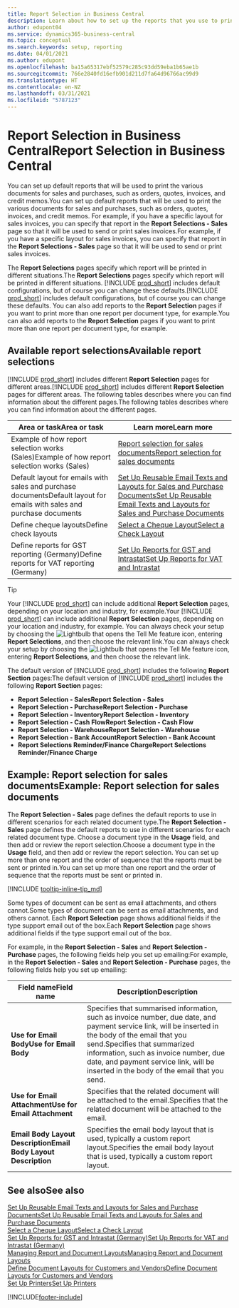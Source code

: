 ```yaml
---
title: Report Selection in Business Central
description: Learn about how to set up the reports that you use to print various types of documents in Business Central.
author: edupont04
ms.service: dynamics365-business-central
ms.topic: conceptual
ms.search.keywords: setup, reporting
ms.date: 04/01/2021
ms.author: edupont
ms.openlocfilehash: ba15a65317ebf52579c285c93dd59eba1b65ae1b
ms.sourcegitcommit: 766e2840fd16efb901d211d7fa64d96766ac99d9
ms.translationtype: HT
ms.contentlocale: en-NZ
ms.lasthandoff: 03/31/2021
ms.locfileid: "5787123"
---
```

# <a name="report-selection-in-business-central"></a><span data-ttu-id="f5bbe-103">Report Selection in Business Central</span><span class="sxs-lookup"><span data-stu-id="f5bbe-103">Report Selection in Business Central</span></span>

<span data-ttu-id="f5bbe-104">You can set up default reports that will be used to print the various documents for sales and purchases, such as orders, quotes, invoices, and credit memos.</span><span class="sxs-lookup"><span data-stu-id="f5bbe-104">You can set up default reports that will be used to print the various documents for sales and purchases, such as orders, quotes, invoices, and credit memos.</span></span> <span data-ttu-id="f5bbe-105">For example, if you have a specific layout for sales invoices, you can specify that report in the **Report Selections - Sales** page so that it will be used to send or print sales invoices.</span><span class="sxs-lookup"><span data-stu-id="f5bbe-105">For example, if you have a specific layout for sales invoices, you can specify that report in the **Report Selections - Sales** page so that it will be used to send or print sales invoices.</span></span>  

<span data-ttu-id="f5bbe-106">The **Report Selections** pages specify which report will be printed in different situations.</span><span class="sxs-lookup"><span data-stu-id="f5bbe-106">The **Report Selections** pages specify which report will be printed in different situations.</span></span> <span data-ttu-id="f5bbe-107">[!INCLUDE [prod_short](includes/prod_short.md)] includes default configurations, but of course you can change these defaults.</span><span class="sxs-lookup"><span data-stu-id="f5bbe-107">[!INCLUDE [prod_short](includes/prod_short.md)] includes default configurations, but of course you can change these defaults.</span></span> <span data-ttu-id="f5bbe-108">You can also add reports to the **Report Selection** pages if you want to print more than one report per document type, for example.</span><span class="sxs-lookup"><span data-stu-id="f5bbe-108">You can also add reports to the **Report Selection** pages if you want to print more than one report per document type, for example.</span></span>  

## <a name="available-report-selections"></a><span data-ttu-id="f5bbe-109">Available report selections</span><span class="sxs-lookup"><span data-stu-id="f5bbe-109">Available report selections</span></span>

<span data-ttu-id="f5bbe-110">[!INCLUDE [prod_short](includes/prod_short.md)] includes different **Report Selection** pages for different areas.</span><span class="sxs-lookup"><span data-stu-id="f5bbe-110">[!INCLUDE [prod_short](includes/prod_short.md)] includes different **Report Selection** pages for different areas.</span></span> <span data-ttu-id="f5bbe-111">The following tables describes where you can find information about the different pages.</span><span class="sxs-lookup"><span data-stu-id="f5bbe-111">The following tables describes where you can find information about the different pages.</span></span>  

|<span data-ttu-id="f5bbe-112">Area or task</span><span class="sxs-lookup"><span data-stu-id="f5bbe-112">Area or task</span></span>  |<span data-ttu-id="f5bbe-113">Learn more</span><span class="sxs-lookup"><span data-stu-id="f5bbe-113">Learn more</span></span>|
|--------------|----------|
|<span data-ttu-id="f5bbe-114">Example of how report selection works (Sales)</span><span class="sxs-lookup"><span data-stu-id="f5bbe-114">Example of how report selection works (Sales)</span></span>|[<span data-ttu-id="f5bbe-115">Report selection for sales documents</span><span class="sxs-lookup"><span data-stu-id="f5bbe-115">Report selection for sales documents</span></span>](#example-report-selection-for-sales-documents)|
|<span data-ttu-id="f5bbe-116">Default layout for emails with sales and purchase documents</span><span class="sxs-lookup"><span data-stu-id="f5bbe-116">Default layout for emails with sales and purchase documents</span></span>  |[<span data-ttu-id="f5bbe-117">Set Up Reusable Email Texts and Layouts for Sales and Purchase Documents</span><span class="sxs-lookup"><span data-stu-id="f5bbe-117">Set Up Reusable Email Texts and Layouts for Sales and Purchase Documents</span></span>](admin-how-setup-email.md#set-up-reusable-email-texts-and-layouts-for-sales-and-purchase-documents) |
|<span data-ttu-id="f5bbe-118">Define cheque layouts</span><span class="sxs-lookup"><span data-stu-id="f5bbe-118">Define check layouts</span></span>     |[<span data-ttu-id="f5bbe-119">Select a Cheque Layout</span><span class="sxs-lookup"><span data-stu-id="f5bbe-119">Select a Check Layout</span></span>](finance-how-define-check-layouts.md) |
|<span data-ttu-id="f5bbe-120">Define reports for GST reporting (Germany)</span><span class="sxs-lookup"><span data-stu-id="f5bbe-120">Define reports for VAT reporting (Germany)</span></span>|[<span data-ttu-id="f5bbe-121">Set Up Reports for GST and Intrastat</span><span class="sxs-lookup"><span data-stu-id="f5bbe-121">Set Up Reports for VAT and Intrastat</span></span>](LocalFunctionality/Germany/how-to-set-up-reports-for-vat-and-intrastat.md) |

> [!TIP]
> <span data-ttu-id="f5bbe-122">Your [!INCLUDE [prod_short](includes/prod_short.md)] can include additional **Report Selection** pages, depending on your location and industry, for example.</span><span class="sxs-lookup"><span data-stu-id="f5bbe-122">Your [!INCLUDE [prod_short](includes/prod_short.md)] can include additional **Report Selection** pages, depending on your location and industry, for example.</span></span> <span data-ttu-id="f5bbe-123">You can always check your setup by choosing the ![Lightbulb that opens the Tell Me feature](media/ui-search/search_small.png "Tell me what you want to do") icon, entering **Report Selections**, and then choose the relevant link.</span><span class="sxs-lookup"><span data-stu-id="f5bbe-123">You can always check your setup by choosing the ![Lightbulb that opens the Tell Me feature](media/ui-search/search_small.png "Tell me what you want to do") icon, entering **Report Selections**, and then choose the relevant link.</span></span>

<span data-ttu-id="f5bbe-124">The default version of [!INCLUDE [prod_short](includes/prod_short.md)] includes the following **Report Section** pages:</span><span class="sxs-lookup"><span data-stu-id="f5bbe-124">The default version of [!INCLUDE [prod_short](includes/prod_short.md)] includes the following **Report Section** pages:</span></span>

* <span data-ttu-id="f5bbe-125">**Report Selection - Sales**</span><span class="sxs-lookup"><span data-stu-id="f5bbe-125">**Report Selection - Sales**</span></span>  
* <span data-ttu-id="f5bbe-126">**Report Selection - Purchase**</span><span class="sxs-lookup"><span data-stu-id="f5bbe-126">**Report Selection - Purchase**</span></span>  
* <span data-ttu-id="f5bbe-127">**Report Selection - Inventory**</span><span class="sxs-lookup"><span data-stu-id="f5bbe-127">**Report Selection - Inventory**</span></span>  
* <span data-ttu-id="f5bbe-128">**Report Selection - Cash Flow**</span><span class="sxs-lookup"><span data-stu-id="f5bbe-128">**Report Selection - Cash Flow**</span></span>  
* <span data-ttu-id="f5bbe-129">**Report Selection - Warehouse**</span><span class="sxs-lookup"><span data-stu-id="f5bbe-129">**Report Selection - Warehouse**</span></span>  
* <span data-ttu-id="f5bbe-130">**Report Selection - Bank Account**</span><span class="sxs-lookup"><span data-stu-id="f5bbe-130">**Report Selection - Bank Account**</span></span>  
* <span data-ttu-id="f5bbe-131">**Report Selections Reminder/Finance Charge**</span><span class="sxs-lookup"><span data-stu-id="f5bbe-131">**Report Selections Reminder/Finance Charge**</span></span>  

## <a name="example-report-selection-for-sales-documents"></a><span data-ttu-id="f5bbe-132">Example: Report selection for sales documents</span><span class="sxs-lookup"><span data-stu-id="f5bbe-132">Example: Report selection for sales documents</span></span>

<span data-ttu-id="f5bbe-133">The **Report Selection - Sales** page defines the default reports to use in different scenarios for each related document type.</span><span class="sxs-lookup"><span data-stu-id="f5bbe-133">The **Report Selection - Sales** page defines the default reports to use in different scenarios for each related document type.</span></span> <span data-ttu-id="f5bbe-134">Choose a document type in the **Usage** field, and then add or review the report selection.</span><span class="sxs-lookup"><span data-stu-id="f5bbe-134">Choose a document type in the **Usage** field, and then add or review the report selection.</span></span> <span data-ttu-id="f5bbe-135">You can set up more than one report and the order of sequence that the reports must be sent or printed in.</span><span class="sxs-lookup"><span data-stu-id="f5bbe-135">You can set up more than one report and the order of sequence that the reports must be sent or printed in.</span></span>  

[!INCLUDE [tooltip-inline-tip_md](includes/tooltip-inline-tip_md.md)]

<span data-ttu-id="f5bbe-136">Some types of document can be sent as email attachments, and others cannot.</span><span class="sxs-lookup"><span data-stu-id="f5bbe-136">Some types of document can be sent as email attachments, and others cannot.</span></span> <span data-ttu-id="f5bbe-137">Each **Report Selection** page shows additional fields if the type support email out of the box.</span><span class="sxs-lookup"><span data-stu-id="f5bbe-137">Each **Report Selection** page shows additional fields if the type support email out of the box.</span></span>  

<span data-ttu-id="f5bbe-138">For example, in the **Report Selection - Sales** and **Report Selection - Purchase** pages, the following fields help you set up emailing:</span><span class="sxs-lookup"><span data-stu-id="f5bbe-138">For example, in the **Report Selection - Sales** and **Report Selection - Purchase** pages, the following fields help you set up emailing:</span></span>

|<span data-ttu-id="f5bbe-139">Field name</span><span class="sxs-lookup"><span data-stu-id="f5bbe-139">Field name</span></span> |<span data-ttu-id="f5bbe-140">Description</span><span class="sxs-lookup"><span data-stu-id="f5bbe-140">Description</span></span>  |
|-----------|-------------|
|<span data-ttu-id="f5bbe-141">**Use for Email Body**</span><span class="sxs-lookup"><span data-stu-id="f5bbe-141">**Use for Email Body**</span></span>| <span data-ttu-id="f5bbe-142">Specifies that summarised information, such as invoice number, due date, and payment service link, will be inserted in the body of the email that you send.</span><span class="sxs-lookup"><span data-stu-id="f5bbe-142">Specifies that summarized information, such as invoice number, due date, and payment service link, will be inserted in the body of the email that you send.</span></span>        |
|<span data-ttu-id="f5bbe-143">**Use for Email Attachment**</span><span class="sxs-lookup"><span data-stu-id="f5bbe-143">**Use for Email Attachment**</span></span>| <span data-ttu-id="f5bbe-144">Specifies that the related document will be attached to the email.</span><span class="sxs-lookup"><span data-stu-id="f5bbe-144">Specifies that the related document will be attached to the email.</span></span>|
|<span data-ttu-id="f5bbe-145">**Email Body Layout Description**</span><span class="sxs-lookup"><span data-stu-id="f5bbe-145">**Email Body Layout Description**</span></span>|<span data-ttu-id="f5bbe-146">Specifies the email body layout that is used, typically a custom report layout.</span><span class="sxs-lookup"><span data-stu-id="f5bbe-146">Specifies the email body layout that is used, typically a custom report layout.</span></span> |

## <a name="see-also"></a><span data-ttu-id="f5bbe-147">See also</span><span class="sxs-lookup"><span data-stu-id="f5bbe-147">See also</span></span>

[<span data-ttu-id="f5bbe-148">Set Up Reusable Email Texts and Layouts for Sales and Purchase Documents</span><span class="sxs-lookup"><span data-stu-id="f5bbe-148">Set Up Reusable Email Texts and Layouts for Sales and Purchase Documents</span></span>](admin-how-setup-email.md#set-up-reusable-email-texts-and-layouts-for-sales-and-purchase-documents)  
[<span data-ttu-id="f5bbe-149">Select a Cheque Layout</span><span class="sxs-lookup"><span data-stu-id="f5bbe-149">Select a Check Layout</span></span>](finance-how-define-check-layouts.md)  
[<span data-ttu-id="f5bbe-150">Set Up Reports for GST and Intrastat (Germany)</span><span class="sxs-lookup"><span data-stu-id="f5bbe-150">Set Up Reports for VAT and Intrastat (Germany)</span></span>](LocalFunctionality/Germany/how-to-set-up-reports-for-vat-and-intrastat.md)  
[<span data-ttu-id="f5bbe-151">Managing Report and Document Layouts</span><span class="sxs-lookup"><span data-stu-id="f5bbe-151">Managing Report and Document Layouts</span></span>](ui-manage-report-layouts.md)  
[<span data-ttu-id="f5bbe-152">Define Document Layouts for Customers and Vendors</span><span class="sxs-lookup"><span data-stu-id="f5bbe-152">Define Document Layouts for Customers and Vendors</span></span>](ui-define-customer-vendor-document-layouts.md)  
[<span data-ttu-id="f5bbe-153">Set Up Printers</span><span class="sxs-lookup"><span data-stu-id="f5bbe-153">Set Up Printers</span></span>](ui-specify-printer-selection-reports.md)  


[!INCLUDE[footer-include](includes/footer-banner.md)]
